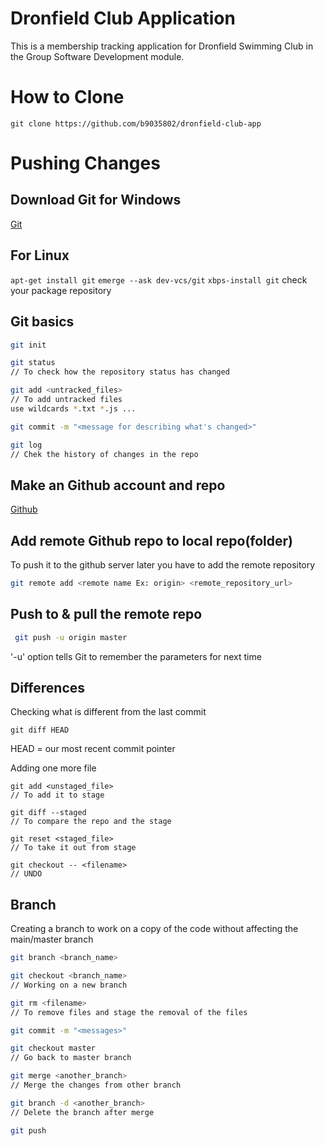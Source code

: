 # Dronfield Club Application

This is a membership tracking application for Dronfield Swimming Club in the Group Software Development module.

# How to Clone
`git clone https://github.com/b9035802/dronfield-club-app`

# Pushing Changes
## Download Git for Windows
 [Git](https://git-scm.com/download/win)
## For Linux
`apt-get install git`
`emerge --ask dev-vcs/git`
`xbps-install git`
check your package repository

## Git basics
 ``` sh 
 git init 
 
 git status
 // To check how the repository status has changed
 
 git add <untracked_files>
 // To add untracked files 
 use wildcards *.txt *.js ... 
 
 git commit -m "<message for describing what's changed>"
 
 git log 
 // Chek the history of changes in the repo 
 ```

## Make an Github account and repo

[Github](https://github.com/)

## Add remote Github repo to local repo(folder)
To push it to the github server later you have to add the remote repository

 ``` sh
 git remote add <remote name Ex: origin> <remote_repository_url>
 ```
## Push to & pull the remote repo

``` sh
 git push -u origin master
 ```
'-u' option tells Git to remember the parameters for next time

## Differences 
Checking what is different from the last commit
```
git diff HEAD
```
HEAD = our most recent commit pointer

Adding one more file
```
git add <unstaged_file> 
// To add it to stage

git diff --staged 
// To compare the repo and the stage

git reset <staged_file> 
// To take it out from stage

git checkout -- <filename> 
// UNDO 
```

## Branch
Creating a branch to work on a copy of the code without affecting the main/master branch
``` sh
git branch <branch_name>

git checkout <branch_name>
// Working on a new branch

git rm <filename>
// To remove files and stage the removal of the files

git commit -m "<messages>"

git checkout master
// Go back to master branch

git merge <another_branch>
// Merge the changes from other branch

git branch -d <another_branch>
// Delete the branch after merge

git push
```
